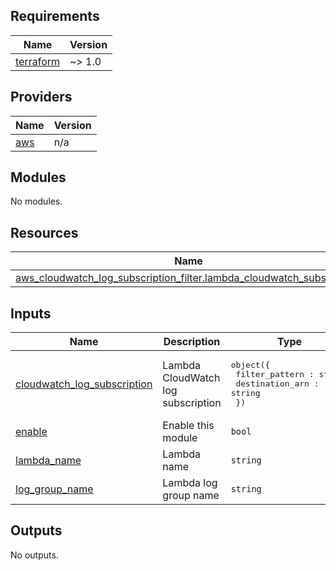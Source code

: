 ## Requirements

| Name | Version |
|------|---------|
| <a name="requirement_terraform"></a> [terraform](#requirement\_terraform) | ~> 1.0 |

## Providers

| Name | Version |
|------|---------|
| <a name="provider_aws"></a> [aws](#provider\_aws) | n/a |

## Modules

No modules.

## Resources

| Name | Type |
|------|------|
| [aws_cloudwatch_log_subscription_filter.lambda_cloudwatch_subscription](https://registry.terraform.io/providers/hashicorp/aws/latest/docs/resources/cloudwatch_log_subscription_filter) | resource |

## Inputs

| Name | Description | Type | Default | Required |
|------|-------------|------|---------|:--------:|
| <a name="input_cloudwatch_log_subscription"></a> [cloudwatch\_log\_subscription](#input\_cloudwatch\_log\_subscription) | Lambda CloudWatch log subscription | <pre>object({<br>    filter_pattern : string<br>    destination_arn : string<br>  })</pre> | n/a | yes |
| <a name="input_enable"></a> [enable](#input\_enable) | Enable this module | `bool` | `false` | no |
| <a name="input_lambda_name"></a> [lambda\_name](#input\_lambda\_name) | Lambda name | `string` | n/a | yes |
| <a name="input_log_group_name"></a> [log\_group\_name](#input\_log\_group\_name) | Lambda log group name | `string` | n/a | yes |

## Outputs

No outputs.
